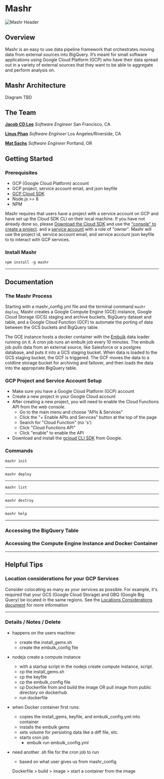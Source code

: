 # Mashr
![Mashr Header](https://i.imgur.com/nEuJ93S.png?1)

## Overview
Mashr is an easy to use data pipeline framework that orchestrates moving data
from external sources into BigQuery. It’s meant for small software applications
using Google Cloud Platform (GCP) who have their data spread out in a variety
of external sources that they want to be able to aggregate and perform
analysis on.

## Mashr Architecture

Diagram TBD

## The Team

**[Jacob CD Lee](https://)** *Software Engineer* San
Francisco, CA

**[Linus Phan](https://)** *Software Engineer* Los Angeles/Riverside, CA

**[Mat Sachs](https://matsachs.com)** *Software Engineer* Portland, OR

## Getting Started

### Prerequisites

* GCP (Google Cloud Platform) account
* GCP project, service account email, and json keyfile
* [GCP Cloud SDK](https://cloud.google.com/appengine/docs/standard/go/download)
* Node.js >= 8
* NPM

Mashr requires that users have a project with a service account on GCP and have
set up the Cloud SDK CLI on their local machine. If you have not already done
so, please [Download the Cloud
SDK](https://cloud.google.com/appengine/docs/standard/go/download) and use the
["console" to create a
project](https://cloud.google.com/resource-manager/docs/creating-managing-projects).
and a [service
account](https://cloud.google.com/iam/docs/creating-managing-service-accounts)
with a role of "owner". Mashr will use the project id, service account email,
and service account json keyfile to to interact with GCP services.

### Install Mashr

```
npm install -g mashr
```

-------------------------------------------------------------------------------
## Documentation

### The Mashr Process

Starting with a mashr_config.yml file and the terminal command `mashr deploy`,
Mashr creates a Google Compute Engine (GCE) instance, Google Cloud Storage
(GCS) staging and archive buckets, BigQuery dataset and table, and a Google
Cloud Function (GCF) to automate the porting of data between the GCS buckets
and BigQuery table.

The GCE instance hosts a docker container with the
[Embulk](https://www.embulk.org/docs/) data loader running on it. A cron job
runs an embulk job every 10 minutes. The embulk job pulls data from an external
source, like Salesforce or a postgres database, and puts it into a GCS staging
bucket. When data is loaded to the GCS staging bucket, the GCF is triggered.
The GCF moves the data to a coldline storage bucket for archiving and failover,
and then loads the data into the appropriate BigQuery table.

### GCP Project and Service Account Setup

* Make sure you have a Google Cloud Platform (GCP) account
* Create a new project in your Google Cloud account
* After creating a new project, you will need to enable the Cloud Functions
  API from the web console.
  - Go to the main menu and choose "APIs & Services"
  - Click the "+ Enable APIs and Services" button at the top of the page
  - Search for "Cloud Function" (no 's')
  - Click "Cloud Functions API"
  - Click "enable" to enable the API
* Download and install the [gcloud CLI
  SDK](https://cloud.google.com/sdk/docs/quickstarts) from Google.


### Commands

```
mashr init
```

-------------------------------------------------------------------------------
```
mashr deploy
```

-------------------------------------------------------------------------------
```
mashr list
```

-------------------------------------------------------------------------------
```
mashr destroy
```

-------------------------------------------------------------------------------
```
mashr help
```


-------------------------------------------------------------------------------


### Accessing the BigQuery Table

### Accessing the Compute Engine Instance and Docker Container

-------------------------------------------------------------------------------
## Helpful Tips

### Location considerations for your GCP Services

Consider colocating as many as your services as possible. For example, it's
required that your GCS (Google Cloud Storage) and GBQ (Google Big Query) be
located in the same regions. See the [Locations Considerations
document](./docs/gcp_locations_considerations.md) for more information

-------------------------------------------------------------------------------
### Details / Notes / Delete
* happens on the users machine:
  - create the install_gems.sh
  - create the embulk_config file
* nodejs create a compute instance
  - with a startup script in the nodejs create compute instance, script.
  - cp the install_gems.sh
  - cp the keyfile
  - cp the embulk_config file
  - cp Dockerfile from and build the image
    OR
    pull image from public directory on dockerhub
  - run dockerfile
* when Docker container first runs:
  - copies the install_gems, keyfile, and embulk_config.yml into container
  - installs the embulk gems
  - sets volume for persisting data like a diff file, etc.
  - starts cron job
    - embulk run embulk_config.yml
* need another .sh file for the cron job to run
  - based on what user gives us from mashr_config

  Dockerfile > build > image > start a container from the image


